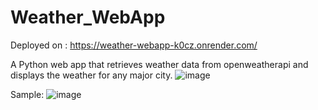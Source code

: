 # Weather_WebApp
Deployed on : https://weather-webapp-k0cz.onrender.com/

A Python web app that retrieves weather data from openweatherapi and displays the weather for any major city.
![image](https://github.com/Njeri-Gitome/Weather_WebApp/assets/74792815/706a54f7-a848-4ee4-a4b1-d31352c8c49f)

Sample:
![image](https://github.com/Njeri-Gitome/Weather_WebApp/assets/74792815/e5aebe90-c480-4554-94ac-2dd85ed7b236)
